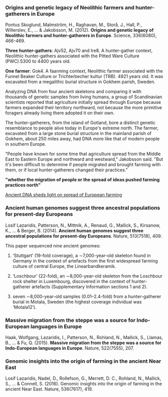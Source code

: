 ### Origins and genetic legacy of Neolithic farmers and hunter-gatherers in Europe

Pontus Skoglund, Malmström, H., Raghavan, M., Storå, J., Hall, P., Willerslev, E., ... & Jakobsson, M. (2012). **Origins and genetic legacy of Neolithic farmers and hunter-gatherers in Europe**. Science, 336(6080), 466-469.

**Three hunter-gathers**: Ajv52, Ajv70 and Ire8. A hunter-gather context, Neolithic hunter-gathers associated with the Pitted Ware Culture (PWC).5300 to 4400 years old.

**One farmer**: Gok4. A faarming context, Neolithic farmer associated with the Funnel Beaker Culture or Trichterbecher kultur (TRB). 4921 years old. It was excavated from a megalithic burial structure in Gokhem parish, Sweden.


Analyzing DNA from four ancient skeletons and comparing it with thousands of genetic samples from living humans, a group of Scandinavian scientists reported that agriculture initially spread through Europe because farmers expanded their territory northward, not because the more primitive foragers already living there adopted it on their own.

The hunter-gatherers, from the island of Gotland, bore a distinct genetic resemblance to people alive today in Europe's extreme north. The farmer, excavated from a large stone burial structure in the mainland parish of Gokhem, about 250 miles away, had DNA more like that of modern people in southern Europe.

"People have known for some time that agriculture spread from the Middle East to Eastern Europe and northward and westward," Jakobsson said. "But it's been difficult to determine if people migrated and brought farming with them, or if local hunter-gatherers changed their practices."

**"whether the migration of people or the spread of ideas pushed farming practices north"**

[Ancient DNA sheds light on spread of European farming](https://www.latimes.com/science/la-xpm-2012-apr-27-la-sci-dna-europe-agriculture-20120427-story.html)

### Ancient human genomes suggest three ancestral populations for present-day Europeans

Losif Lazaridis, Patterson, N., Mittnik, A., Renaud, G., Mallick, S., Kirsanow, K., ... & Berger, B. (2014). **Ancient human genomes suggest three ancestral populations for present-day Europeans**. Nature, 513(7518), 409.


This paper sequenced nine ancient genomes: 

1. ‘Stuttgart’ (19-fold coverage), a ∼7,000-year-old skeleton found in Germany in the context of artefacts from the first widespread farming culture of central Europe, the Linearbandkeramik.

2. ‘Loschbour’ (22-fold), an ∼8,000-year-old skeleton from the Loschbour rock shelter in Luxembourg, discovered in the context of hunter-gatherer artefacts (Supplementary Information sections 1 and 2).

3. seven ∼8,000-year-old samples (0.01–2.4-fold) from a hunter-gatherer burial in Motala, Sweden (the highest coverage individual was ‘Motala12’).


### Massive migration from the steppe was a source for Indo-European languages in Europe

Haak, Wolfgang, Lazaridis, I., Patterson, N., Rohland, N., Mallick, S., Llamas, B., ... & Fu, Q. (2015). **Massive migration from the steppe was a source for Indo-European languages in Europe**. Nature, 522(7555), 207.


### Genomic insights into the origin of farming in the ancient Near East

Losif Lazaridis, Nadel, D., Rollefson, G., Merrett, D. C., Rohland, N., Mallick, S., ... & Connell, S. (2016). Genomic insights into the origin of farming in the ancient Near East. Nature, 536(7617), 419.


